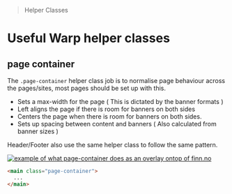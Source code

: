 > Helper Classes

# Useful Warp helper classes

## page container
The `.page-container` helper class job is to normalise page behaviour across the pages/sites, most pages should be set up with this.

- Sets a max-width for the page ( This is dictated by the banner formats )
- Left aligns the page if there is room for banners on both sides
- Centers the page when there is room for banners on both sides.
- Sets up spacing between content and banners ( Also calculated from banner sizes )

Header/Footer also use the same helper class to follow the same pattern.

<container>
  <div class="flex justify-center">
    <a href="/css-docs/page-container.png" alt="Open picture in a new window"><img src="/page-container.png" class="object-cover" alt="example of what page-container does as an overlay ontop of finn.no" /></a>
  </div>
</container>

```html
<main class="page-container">
  ...
</main>
```